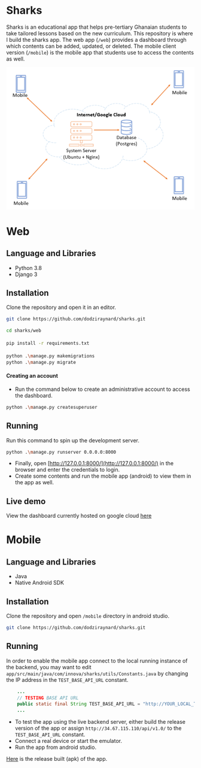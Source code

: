 # Sharks
Sharks is an educational app that helps pre-tertiary Ghanaian students to take tailored lessons based on the new curriculum. 
This repository is where I build the sharks app. The web app (`/web`) provides a dashboard through which contents can be added, updated, or deleted. The mobile client version  (`/mobile`) is the mobile app that students use to access the contents as well.

![sharks icon](screenshots/sharks-architecture.png)

# Web

## Language and Libraries
- Python 3.8
- Django 3

## Installation
Clone the repository and open it in an editor.
```bash
git clone https://github.com/dodziraynard/sharks.git
```

```bash
cd sharks/web

pip install -r requirements.txt

python .\manage.py makemigrations
python .\manage.py migrate
```
#### Creating an account
- Run the command below to create an administrative account to access the dashboard.
```bash
python .\manage.py createsuperuser 
```

## Running
Run this command to spin up the development server.
```bash
python .\manage.py runserver 0.0.0.0:8000
```
- Finally, open [http://127.0.0.1:8000/](http://127.0.0.1:8000/) in the browser and enter the credentials to login.
- Create some contents and run the mobile app (android) to view them in the app as well.


## Live demo
View the dashboard currently hosted on google cloud [here](http://34.67.115.110)



# Mobile

## Language and Libraries
- Java
- Native Android SDK

## Installation
Clone the repository and open `/mobile` directory in android studio.
```bash
git clone https://github.com/dodziraynard/sharks.git
```

## Running
In order to enable the mobile app connect to the local running instance of the backend, you may want to edit `app/src/main/java/com/innova/sharks/utils/Constants.java`
by changing the IP address in the `TEST_BASE_API_URL` constant.

```java
    ...
    // TESTING BASE API URL
    public static final String TEST_BASE_API_URL = "http://YOUR_LOCAL_TEST_IP:8000/api/v1.0/";
    ...
```
- To test the app using the live backend server, either build the release version of the app or assign `http://34.67.115.110/api/v1.0/` to the `TEST_BASE_API_URL` constant.
- Connect a real device or start the emulator.
- Run the app from android studio.

[Here](mobile/app/release/app-release.apk) is the release built (apk) of the app.
